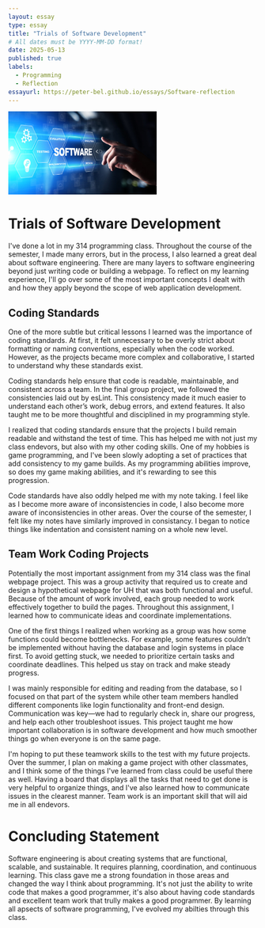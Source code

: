 ```yaml
---
layout: essay
type: essay
title: "Trials of Software Development"
# All dates must be YYYY-MM-DD format!
date: 2025-05-13
published: true
labels:
  - Programming
  - Reflection
essayurl: https://peter-bel.github.io/essays/Software-reflection
---
```


<img width="300px" class="img-fluid" src="../img/SoftwareImg.jpg">

# Trials of Software Development
I've done a lot in my 314 programming class. Throughout the course of the semester, I made many errors, but in the process, I also learned a great deal about software engineering. There are many layers to software engineering beyond just writing code or building a webpage. To reflect on my learning experience, I'll go over some of the most important concepts I dealt with and how they apply beyond the scope of web application development.

## Coding Standards
One of the more subtle but critical lessons I learned was the importance of coding standards. At first, it felt unnecessary to be overly strict about formatting or naming conventions, especially when the code worked. However, as the projects became more complex and collaborative, I started to understand why these standards exist.

Coding standards help ensure that code is readable, maintainable, and consistent across a team. In the final group project, we followed the consistencies laid out by esLint. This consistency made it much easier to understand each other’s work, debug errors, and extend features. It also taught me to be more thoughtful and disciplined in my programming style.

I realized that coding standards ensure that the projects I build remain readable and withstand the test of time. This has helped me with not just my class endevors, but also with my other coding skills. One of my hobbies is game programming, and I've been slowly adopting a set of practices that add consistency to my game builds. As my programming abilities improve, so does my game making abilities, and it's rewarding to see this progression. 

Code standards have also oddly helped me with my note taking. I feel like as I become more aware of inconsistencies in code, I also become more aware of inconsistencies in other areas. Over the course of the semester, I felt like my notes have similarly improved in consistancy. I began to notice things like indentation and consistent naming on a whole new level. 

## Team Work Coding Projects
Potentially the most important assignment from my 314 class was the final webpage project. This was a group activity that required us to create and design a hypothetical webpage for UH that was both functional and useful. Because of the amount of work involved, each group needed to work effectively together to build the pages. Throughout this assignment, I learned how to communicate ideas and coordinate implementations.

One of the first things I realized when working as a group was how some functions could become bottlenecks. For example, some features couldn’t be implemented without having the database and login systems in place first. To avoid getting stuck, we needed to prioritize certain tasks and coordinate deadlines. This helped us stay on track and make steady progress.

I was mainly responsible for editing and reading from the database, so I focused on that part of the system while other team members handled different components like login functionality and front-end design. Communication was key—we had to regularly check in, share our progress, and help each other troubleshoot issues. This project taught me how important collaboration is in software development and how much smoother things go when everyone is on the same page.

I'm hoping to put these teamwork skills to the test with my future projects. Over the summer, I plan on making a game project with other classmates, and I think some of the things I've learned from class could be useful there as well. Having a board that displays all the tasks that need to get done is very helpful to organize things, and I've also learned how to communicate issues in the clearest manner. Team work is an important skill that will aid me in all endevors. 

# Concluding Statement
Software engineering is about creating systems that are functional, scalable, and sustainable. It requires planning, coordination, and continuous learning. This class gave me a strong foundation in those areas and changed the way I think about programming. It's not just the ability to write code that makes a good programmer, it's also about having code standards and excellent team work that trully makes a good programmer. By learning all apsects of software programming, I've evolved my abilties through this class.

